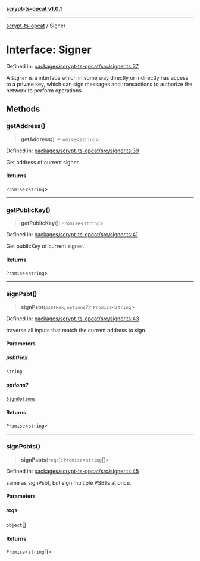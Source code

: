 [**scrypt-ts-opcat v1.0.1**](../README.md)

***

[scrypt-ts-opcat](../README.md) / Signer

# Interface: Signer

Defined in: [packages/scrypt-ts-opcat/src/signer.ts:37](https://github.com/OPCAT-Labs/ts-tools/blob/2cea47af983eceafde930347ac310f78dee140a3/packages/scrypt-ts-opcat/src/signer.ts#L37)

A `Signer` is a interface which in some way directly or indirectly has access to a private key, which can sign messages and transactions to authorize the network to perform operations.

## Methods

### getAddress()

> **getAddress**(): `Promise`\<`string`\>

Defined in: [packages/scrypt-ts-opcat/src/signer.ts:39](https://github.com/OPCAT-Labs/ts-tools/blob/2cea47af983eceafde930347ac310f78dee140a3/packages/scrypt-ts-opcat/src/signer.ts#L39)

Get address of current signer.

#### Returns

`Promise`\<`string`\>

***

### getPublicKey()

> **getPublicKey**(): `Promise`\<`string`\>

Defined in: [packages/scrypt-ts-opcat/src/signer.ts:41](https://github.com/OPCAT-Labs/ts-tools/blob/2cea47af983eceafde930347ac310f78dee140a3/packages/scrypt-ts-opcat/src/signer.ts#L41)

Get publicKey of current signer.

#### Returns

`Promise`\<`string`\>

***

### signPsbt()

> **signPsbt**(`psbtHex`, `options`?): `Promise`\<`string`\>

Defined in: [packages/scrypt-ts-opcat/src/signer.ts:43](https://github.com/OPCAT-Labs/ts-tools/blob/2cea47af983eceafde930347ac310f78dee140a3/packages/scrypt-ts-opcat/src/signer.ts#L43)

traverse all inputs that match the current address to sign.

#### Parameters

##### psbtHex

`string`

##### options?

[`SignOptions`](SignOptions.md)

#### Returns

`Promise`\<`string`\>

***

### signPsbts()

> **signPsbts**(`reqs`): `Promise`\<`string`[]\>

Defined in: [packages/scrypt-ts-opcat/src/signer.ts:45](https://github.com/OPCAT-Labs/ts-tools/blob/2cea47af983eceafde930347ac310f78dee140a3/packages/scrypt-ts-opcat/src/signer.ts#L45)

same as signPsbt, but sign multiple PSBTs at once.

#### Parameters

##### reqs

`object`[]

#### Returns

`Promise`\<`string`[]\>
